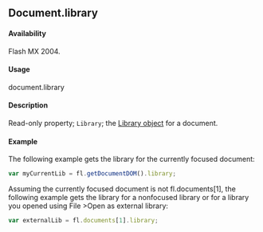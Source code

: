 ## Document.library

#### Availability

Flash MX 2004.

#### Usage

document.library

#### Description

Read-only property; `Library`; the [Library object](../Library_object/Library_summary.md) for a document.

#### Example

The following example gets the library for the currently focused document:

```javascript
var myCurrentLib = fl.getDocumentDOM().library;
```

Assuming the currently focused document is not fl.documents[1], the following example gets the library for a nonfocused library or for a library you opened using File >Open as external library:

```javascript
var externalLib = fl.documents[1].library;
```
